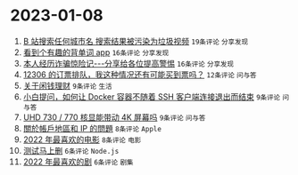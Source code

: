 # 2023-01-08

1. [B 站搜索任何城市名 搜索结果被污染为垃圾视频](https://www.v2ex.com/t/907319) `19条评论` `分享发现`
1. [看到个有趣的背单词 app](https://www.v2ex.com/t/907301) `16条评论` `分享发现`
1. [本人经历诈骗惊险记---分享给各位提高警惕](https://www.v2ex.com/t/907297) `16条评论` `分享发现`
1. [12306 的订票排队，我这种情况还有可能买到票吗？](https://www.v2ex.com/t/907300) `12条评论` `问与答`
1. [关于闲钱理财](https://www.v2ex.com/t/907316) `9条评论` `生活`
1. [小白提问，如何让 Docker 容器不随着 SSH 客户端连接退出而结束](https://www.v2ex.com/t/907313) `9条评论` `问与答`
1. [UHD 730 / 770 核显能带动 4K 屏幕吗](https://www.v2ex.com/t/907309) `9条评论` `问与答`
1. [關於帳戶地區和 IP 的問題](https://www.v2ex.com/t/907304) `8条评论` `Apple`
1. [2022 年最喜欢的电影](https://www.v2ex.com/t/907295) `8条评论` `电影`
1. [测试马上删](https://www.v2ex.com/t/907317) `6条评论` `Node.js`
1. [2022 年最喜欢的剧](https://www.v2ex.com/t/907303) `6条评论` `剧集`
